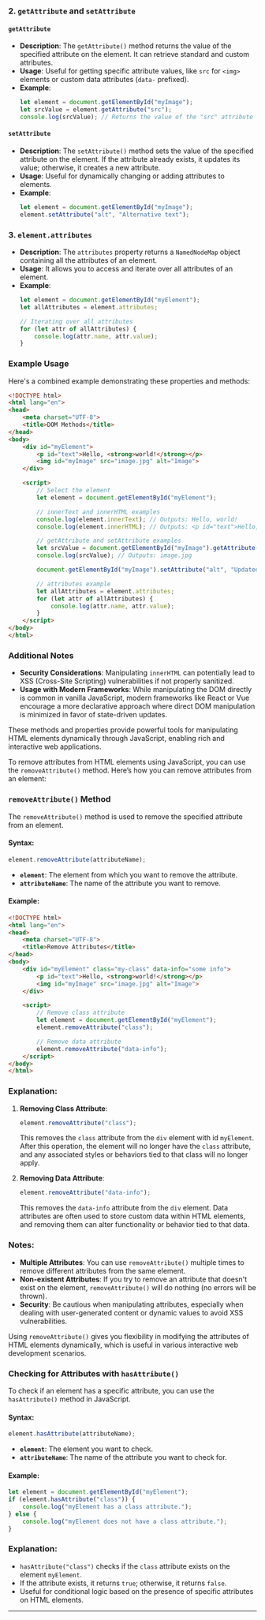 ### 2. `getAttribute` and `setAttribute`

#### `getAttribute`

- **Description**: The `getAttribute()` method returns the value of the specified attribute on the element. It can retrieve standard and custom attributes.
- **Usage**: Useful for getting specific attribute values, like `src` for `<img>` elements or custom data attributes (`data-` prefixed).
- **Example**:
  ```javascript
  let element = document.getElementById("myImage");
  let srcValue = element.getAttribute("src");
  console.log(srcValue); // Returns the value of the "src" attribute
  ```

#### `setAttribute`

- **Description**: The `setAttribute()` method sets the value of the specified attribute on the element. If the attribute already exists, it updates its value; otherwise, it creates a new attribute.
- **Usage**: Useful for dynamically changing or adding attributes to elements.
- **Example**:
  ```javascript
  let element = document.getElementById("myImage");
  element.setAttribute("alt", "Alternative text");
  ```

### 3. `element.attributes`

- **Description**: The `attributes` property returns a `NamedNodeMap` object containing all the attributes of an element.
- **Usage**: It allows you to access and iterate over all attributes of an element.
- **Example**:
  ```javascript
  let element = document.getElementById("myElement");
  let allAttributes = element.attributes;

  // Iterating over all attributes
  for (let attr of allAttributes) {
      console.log(attr.name, attr.value);
  }
  ```

### Example Usage

Here's a combined example demonstrating these properties and methods:

```html
<!DOCTYPE html>
<html lang="en">
<head>
    <meta charset="UTF-8">
    <title>DOM Methods</title>
</head>
<body>
    <div id="myElement">
        <p id="text">Hello, <strong>world!</strong></p>
        <img id="myImage" src="image.jpg" alt="Image">
    </div>

    <script>
        // Select the element
        let element = document.getElementById("myElement");

        // innerText and innerHTML examples
        console.log(element.innerText); // Outputs: Hello, world!
        console.log(element.innerHTML); // Outputs: <p id="text">Hello, <strong>world!</strong></p><img id="myImage" src="image.jpg" alt="Image">

        // getAttribute and setAttribute examples
        let srcValue = document.getElementById("myImage").getAttribute("src");
        console.log(srcValue); // Outputs: image.jpg

        document.getElementById("myImage").setAttribute("alt", "Updated alt text");

        // attributes example
        let allAttributes = element.attributes;
        for (let attr of allAttributes) {
            console.log(attr.name, attr.value);
        }
    </script>
</body>
</html>
```

### Additional Notes

- **Security Considerations**: Manipulating `innerHTML` can potentially lead to XSS (Cross-Site Scripting) vulnerabilities if not properly sanitized.
- **Usage with Modern Frameworks**: While manipulating the DOM directly is common in vanilla JavaScript, modern frameworks like React or Vue encourage a more declarative approach where direct DOM manipulation is minimized in favor of state-driven updates.

These methods and properties provide powerful tools for manipulating HTML elements dynamically through JavaScript, enabling rich and interactive web applications.

To remove attributes from HTML elements using JavaScript, you can use the `removeAttribute()` method. Here’s how you can remove attributes from an element:

### `removeAttribute()` Method

The `removeAttribute()` method is used to remove the specified attribute from an element.

#### Syntax:

```javascript
element.removeAttribute(attributeName);
```

- **`element`**: The element from which you want to remove the attribute.
- **`attributeName`**: The name of the attribute you want to remove.

#### Example:

```html
<!DOCTYPE html>
<html lang="en">
<head>
    <meta charset="UTF-8">
    <title>Remove Attributes</title>
</head>
<body>
    <div id="myElement" class="my-class" data-info="some info">
        <p id="text">Hello, <strong>world!</strong></p>
        <img id="myImage" src="image.jpg" alt="Image">
    </div>

    <script>
        // Remove class attribute
        let element = document.getElementById("myElement");
        element.removeAttribute("class");

        // Remove data attribute
        element.removeAttribute("data-info");
    </script>
</body>
</html>
```

### Explanation:

1. **Removing Class Attribute**:
   ```javascript
   element.removeAttribute("class");
   ```
   This removes the `class` attribute from the `div` element with id `myElement`. After this operation, the element will no longer have the `class` attribute, and any associated styles or behaviors tied to that class will no longer apply.

2. **Removing Data Attribute**:
   ```javascript
   element.removeAttribute("data-info");
   ```
   This removes the `data-info` attribute from the `div` element. Data attributes are often used to store custom data within HTML elements, and removing them can alter functionality or behavior tied to that data.

### Notes:

- **Multiple Attributes**: You can use `removeAttribute()` multiple times to remove different attributes from the same element.
- **Non-existent Attributes**: If you try to remove an attribute that doesn't exist on the element, `removeAttribute()` will do nothing (no errors will be thrown).
- **Security**: Be cautious when manipulating attributes, especially when dealing with user-generated content or dynamic values to avoid XSS vulnerabilities.

Using `removeAttribute()` gives you flexibility in modifying the attributes of HTML elements dynamically, which is useful in various interactive web development scenarios.

### Checking for Attributes with `hasAttribute()`

To check if an element has a specific attribute, you can use the `hasAttribute()` method in JavaScript.

#### Syntax:

```javascript
element.hasAttribute(attributeName);
```

- **`element`**: The element you want to check.
- **`attributeName`**: The name of the attribute you want to check for.

#### Example:

```javascript
let element = document.getElementById("myElement");
if (element.hasAttribute("class")) {
    console.log("myElement has a class attribute.");
} else {
    console.log("myElement does not have a class attribute.");
}
```

### Explanation:

- `hasAttribute("class")` checks if the `class` attribute exists on the element `myElement`.
- If the attribute exists, it returns `true`; otherwise, it returns `false`.
- Useful for conditional logic based on the presence of specific attributes on HTML elements.

---



















































